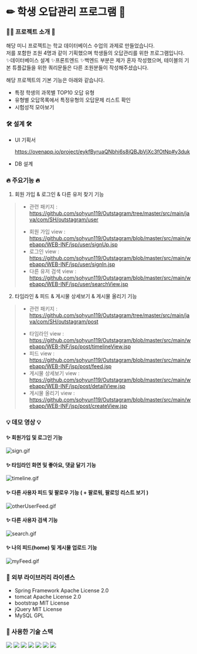 # ✏ 학생 오답관리 프로그램 📙


### 💁‍♀️ 프로젝트 소개 🎤 
해당 미니 프로젝트는 학교 데이터베이스 수업의 과제로 만들었습니다. <br>
저를 포함한 조원 4명과 같이 기획했으며 학생들의 오답관리를 위한 프로그램입니다. <br>
✨데이터베이스 설계 ✨프론트엔드 ✨백엔드 부분은 제가 혼자 작성했으며, 테이블의 기본 튜플값들을 위한 쿼리문들은 다른 조원분들이 작성해주셨습니다. 


해당 프로젝트의 기본 기능은 아래와 같습니다. 
* 특정 학생의 과목별 TOP10 오답 유형
* 유형별 오답목록에서 특정유형의 오답문제 리스트 확인
* 시험성적 모아보기


### 🛠 설계 🛠
* UI 기획서

  https://ovenapp.io/project/eykfByruaQNbhi6s8jQBJbVjXc3fOtNp#y3duk
* DB 설계
 
  
  
###  🔥 주요기능 🔥
1. 회원 가입 & 로그인 & 다른 유저 찾기 기능
> - 관련 패키지 : https://github.com/sohyun119/Outstagram/tree/master/src/main/java/com/SH/outstagram/user
> * 회원 가입 view : https://github.com/sohyun119/Outstagram/blob/master/src/main/webapp/WEB-INF/jsp/user/signUp.jsp
> * 로그인 view : https://github.com/sohyun119/Outstagram/blob/master/src/main/webapp/WEB-INF/jsp/user/signIn.jsp
> * 다른 유저 검색 view : https://github.com/sohyun119/Outstagram/blob/master/src/main/webapp/WEB-INF/jsp/user/searchView.jsp

2. 타임라인 & 피드 & 게시물 상세보기 & 게시물 올리기 기능
> - 관련 패키지 : https://github.com/sohyun119/Outstagram/tree/master/src/main/java/com/SH/outstagram/post
> * 타임라인 view : https://github.com/sohyun119/Outstagram/blob/master/src/main/webapp/WEB-INF/jsp/post/timelineView.jsp
> * 피드 view : https://github.com/sohyun119/Outstagram/blob/master/src/main/webapp/WEB-INF/jsp/post/feed.jsp
> * 게시물 상세보기 view : https://github.com/sohyun119/Outstagram/blob/master/src/main/webapp/WEB-INF/jsp/post/detailView.jsp
> * 게시물 올리기 view : https://github.com/sohyun119/Outstagram/blob/master/src/main/webapp/WEB-INF/jsp/post/createView.jsp



### 💡 데모 영상 💡

#### ✨ 회원가입 및 로그인 기능
![sign.gif](demo/sign.gif)

#### ✨ 타임라인 화면 및 좋아요, 댓글 달기 기능
![timeline.gif](demo/timeline.gif)

#### ✨ 다른 사용자 피드 및 팔로우 기능 ( + 팔로워, 팔로잉 리스트 보기 )
![otherUserFeed.gif](demo/otherUserFeed.gif)

#### ✨ 다른 사용자 검색 기능 
![search.gif](demo/search.gif)

#### ✨ 나의 피드(home) 및 게시물 업로드 기능
![myFeed.gif](demo/myFeed.gif)



### 🔎 외부 라이브러리 라이센스
* Spring Framework Apache License 2.0
* tomcat Apache License 2.0
* bootstrap MIT License
* jQuery MIT License
* MySQL GPL

### 📕 사용한 기술 스택
<div class="d-flex">
<img src="https://img.shields.io/badge/java-orange?style=flat-square&logo=java&logoColor=white"/>
<img src="https://img.shields.io/badge/Spring-6DB33F?style=flat-square&logo=Spring&logoColor=white"/>
<img src="https://img.shields.io/badge/jQuery-0769AD?style=flat-square&logo=jQuery&logoColor=white"/>
<img src="https://img.shields.io/badge/JavaScript-black?style=flat-square&logo=JavaScript&logoColor=F7DF1E"/>
<img src="https://img.shields.io/badge/HTML5-E34F26?style=flat-square&logo=HTML5&logoColor=white"/>
<img src="https://img.shields.io/badge/CSS3-1572B6?style=flat-square&logo=CSS3&logoColor=white"/>
<img src="https://img.shields.io/badge/MySQL-4479A1?style=flat-square&logo=MySQL&logoColor=white"/>
</div>

